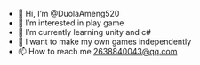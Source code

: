 - 👋 Hi, I’m @DuolaAmeng520
- 👀 I’m interested in play game
- 🌱 I’m currently learning unity and c#
- 💞️ I want to make my own games independently
- 📫 How to reach me 2638840043@qq.com

<!---
DuolaAmeng520/DuolaAmeng520 is a ✨ special ✨ repository because its `README.md` (this file) appears on your GitHub profile.
You can click the Preview link to take a look at your changes.
--->
